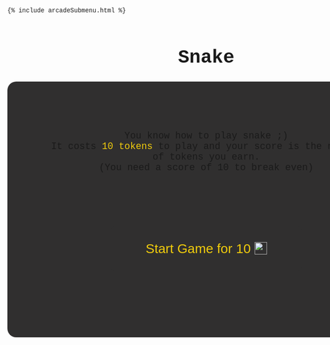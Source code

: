 {% include arcadeSubmenu.html %}


<html>

<head>
    <meta charset="UTF-8">
    <title>Snake</title>
</head>

<body>
<div class="outer">
    <h1>Snake</h1>
    <div id="startScreen">
        <p>You know how to play snake ;) <br> It costs <span style="color: #f1cc0c;">10 tokens</span> to play and your score is the number of tokens you earn. <br> (You need a score of 10 to break even) </p>
        <button type="button" class="startGame" id="tryagain" value="" onclick="startGame()">Start Game for 10 <img class="tokenicon" src="{{ site.baseurl }}/images/AJToken_60x60.png"></button>
    </div>
    <div id="endScreen">
        <h2>Game Over</h2>
        <button type="button" class="tryAgain" id="start" value="" onclick="tryAgain()">Try Again</button>
    </div>
    <canvas id="board"></canvas>
</div>
</body>

</html>
<style>
    body {
        font-family: "Courier New", Courier, monospace;
    }
    .outer {
        position: absolute;
        width: 94%;
        text-align: center;
    }
    #startScreen {
        font-size: 16pt;
        position: absolute;
        width: 80%;
        height: 400px;
        background-color: #302f2f;
        border-radius: 20px;
        padding: 10%;
        z-index: 99;
    }
    #endScreen {
        display: none;
        font-size: 16pt;
        position: absolute;
        width: 80%;
        height: 400px;
        background-color: #302f2f;
        border-radius: 20px;
        padding: 10%;
        z-index: 98;
    }
    h1 {
        font-size: 32pt;
        text-align: center;
        margin-bottom: 30px;
    }
    h2 {
        font-size: 18pt;
        text-align: center;
        margin-bottom: 30px;
    }
    .startGame {
        outline: none;
        -webkit-tap-highlight-color: transparent;
        font-family: 'Gill Sans', 'Gill Sans MT', Calibri, 'Trebuchet MS', sans-serif;
        font-size: 30px;
        position: inline;
        width: 60%;
        margin-left: 20%;
        margin-right: 20%;
        height: 100px;
        margin-top: 100px;
        margin-bottom: 200px;
        border-radius: 8px;
        background-color: #302f2f;
        color: #f1cc0c;
        border: none;
        transition-duration: 0.3s;
    }
    .startGame:hover {
        color: #242424;
        background-color: #f1cc0c;
    }
     .tryAgain {
        outline: none;
        -webkit-tap-highlight-color: transparent;
        font-family: 'Gill Sans', 'Gill Sans MT', Calibri, 'Trebuchet MS', sans-serif;
        font-size: 30px;
        position: inline;
        width: 60%;
        margin-left: 20%;
        margin-right: 20%;
        height: 100px;
        margin-top: 100px;
        margin-bottom: 200px;
        border-radius: 8px;
        background-color: #302f2f;
        color: #f1cc0c;
        border: none;
        transition-duration: 0.3s;
     }
    .tryAgain:hover {
        color: #242424;
        background-color: #f1cc0c;
    }
    .tokenicon {
        width: 28px;
        margin-top: -5px;
        vertical-align: middle;
    }
    @keyframes fadeOut {
        from {
            opacity: 1;
        }
        to {
            opacity: 0;
        }
    }
    @keyframes fadeIn {
        from {
            opacity: 0;
        }
        to {
            opacity: 1;
        }
    }
    .animater {
        animation: fadeOut 0.4s forwards;
    }
    .animatef {
        animation: fadeIn 0.25s forwards;
    }
</style>

<script>

//remove start screen
function startGame() {
    let div = document.getElementById('startScreen');
    div.classList.add('animater');
    setTimeout(function() {
        div.style.display = "none";
        div.classList.remove("animater");
    }, 500);
}

//show endscreen
function endGame() {
    div = document.getElementById('endScreen');
    div.style.display = 'block';
    div.classList.add('animatef');
    setTimeout(function() {
        div.classList.remove("animatef");
    }, 500);
}

//show try again
function tryAgain() {
    endscreen = document.getElementById('endScreen');
    startscreen = document.getElementById('startScreen');
    startscreen.style.display = 'block';
    endscreen.classList.add('animater');
    setTimeout(function() {
        endscreen.classList.remove("animater");
        endscreen.style.display = 'none';
    }, 500);
    startscreen.classList.add('animatef');
    setTimeout(function() {
        startscreen.classList.remove("animatef");
    }, 500);
}


//board
var blockSize=25;
var rows=20;
var cols=20;
var board;
var context;

//snake head
var snakeX = blockSize * 5;
var snakeY = blockSize * 5;

var velocityX = 0;
var velocityY = 0;

var snakeBody = [];


//food
var foodX;
var foodY;

var gameOver = false;


window.onload = function() {
    board = document.getElementById("board");
    board.height = rows * blockSize;
    board.width = cols * blockSize;
    context = board.getContext("2d"); //used for drawing on board

    placeFood();
    document.addEventListener("keyup", changeDirection); 
    //update();
    setInterval(update, 1000/10);

}

function update() {
    if (gameOver) {
        return;
    }
    context.fillStyle="black";
    context.fillRect(0, 0, board.width, board.height);

    context.fillStyle="red";
    context.fillRect(foodX, foodY, blockSize, blockSize);

    if (snakeX == foodX && snakeY == foodY) {
        snakeBody.push([foodX, foodY])
        placeFood();
    }


    for (let i = snakeBody.length-1; i > 0; i--) {
        snakeBody[i] = snakeBody[i-1];
    }
    if(snakeBody.length) {
        snakeBody[0] = [snakeX, snakeY];
    }

    context.fillStyle="lime";
    snakeX += velocityX * blockSize;
    snakeY += velocityY * blockSize;
    context.fillRect(snakeX, snakeY, blockSize, blockSize);
    for (let i = 0; i < snakeBody.length; i++) {
        context.fillRect(snakeBody[i][0], snakeBody[i][1], blockSize, blockSize);
    }

    //game over conditions
    if (snakeX < 0 || snakeX > cols * blockSize || snakeY < 0 || snakeY > rows * blockSize) {
        gameOver = true;
        endGame()
    }
    
    for (let i = 0;  i < snakeBody.length; i++) {
        if (snakeX == snakeBody[i][0] && snakeY == snakeBody[i][1]) {
            gameOver = true;
            endGame()
        }
    }

}

function changeDirection(e) {
    if (e.code == "ArrowUp" && velocityY != 1) {
        velocityX = 0;
        velocityY = -1; 
    }
     else if (e.code == "ArrowDown" && velocityY != -1) {
        velocityX = 0;
        velocityY = 1; 
    }
     else if (e.code == "ArrowLeft" && velocityX != 1) {
        velocityX = -1;
        velocityY = 0; 
    }
     else if (e.code == "ArrowRight" && velocityX != -1) {
        velocityX = 1;
        velocityY = 0; 
    }
}



function placeFood() {
    foodX = Math.floor(Math.random() * cols) * blockSize;
    foodY = Math.floor(Math.random() * rows) * blockSize;
}